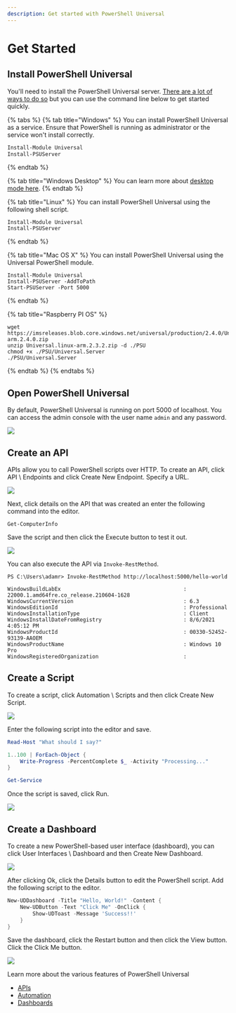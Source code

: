 ```yaml
---
description: Get started with PowerShell Universal
---
```


# Get Started

## Install PowerShell Universal

You'll need to install the PowerShell Universal server. [There are a lot of ways to do so](getting-started/) but you can use the command line below to get started quickly.

{% tabs %}
{% tab title="Windows" %}
You can install PowerShell Universal as a service. Ensure that PowerShell is running as administrator or the service won't install correctly.&#x20;

```powershell
Install-Module Universal
Install-PSUServer
```
{% endtab %}

{% tab title="Windows Desktop" %}
You can learn more about [desktop mode here](desktop/about-desktop-mode.md).
{% endtab %}

{% tab title="Linux" %}
You can install PowerShell Universal using the following shell script.

```
Install-Module Universal
Install-PSUServer
```
{% endtab %}

{% tab title="Mac OS X" %}
You can install PowerShell Universal using the Universal PowerShell module.

```
Install-Module Universal
Install-PSUServer -AddToPath
Start-PSUServer -Port 5000
```
{% endtab %}

{% tab title="Raspberry PI OS" %}
```
wget https://imsreleases.blob.core.windows.net/universal/production/2.4.0/Universal.linux-arm.2.4.0.zip
unzip Universal.linux-arm.2.3.2.zip -d ./PSU
chmod +x ./PSU/Universal.Server
./PSU/Universal.Server

```
{% endtab %}
{% endtabs %}

## Open PowerShell Universal

By default, PowerShell Universal is running on port 5000 of localhost. You can access the admin console with the user name `admin` and any password.

![](<.gitbook/assets/image (288).png>)

## Create an API

APIs allow you to call PowerShell scripts over HTTP. To create an API, click API \ Endpoints and click Create New Endpoint. Specify a URL.&#x20;

![](<.gitbook/assets/image (289).png>)

Next, click details on the API that was created an enter the following command into the editor.&#x20;

```
Get-ComputerInfo
```

Save the script and then click the Execute button to test it out.&#x20;

![](<.gitbook/assets/image (290).png>)

You can also execute the API via `Invoke-RestMethod`.&#x20;

```
PS C:\Users\adamr> Invoke-RestMethod http://localhost:5000/hello-world

WindowsBuildLabEx                                       : 22000.1.amd64fre.co_release.210604-1628
WindowsCurrentVersion                                   : 6.3
WindowsEditionId                                        : Professional
WindowsInstallationType                                 : Client
WindowsInstallDateFromRegistry                          : 8/6/2021 4:05:12 PM
WindowsProductId                                        : 00330-52452-93139-AAOEM
WindowsProductName                                      : Windows 10 Pro
WindowsRegisteredOrganization                           :
```

## Create a Script

To create a script, click Automation \ Scripts and then click Create New Script.&#x20;

![](<.gitbook/assets/image (291).png>)

Enter the following script into the editor and save.&#x20;

```powershell
Read-Host "What should I say?"

1..100 | ForEach-Object {
    Write-Progress -PercentComplete $_ -Activity "Processing..."
}

Get-Service
```

Once the script is saved, click Run.&#x20;

![](.gitbook/assets/runjob.gif)

## Create a Dashboard

To create a new PowerShell-based user interface (dashboard), you can click User Interfaces \ Dashboard and then Create New Dashboard.&#x20;

![](<.gitbook/assets/image (292).png>)

After clicking Ok, click the Details button to edit the PowerShell script. Add the following script to the editor.

```powershell
New-UDDashboard -Title "Hello, World!" -Content {
    New-UDButton -Text "Click Me" -OnClick {
        Show-UDToast -Message 'Success!!'
    }
}
```

Save the dashboard, click the Restart button and then click the View button. Click the Click Me button.&#x20;

![](<.gitbook/assets/image (293).png>)

Learn more about the various features of PowerShell Universal

* [APIs](api/about.md)
* [Automation](automation/about.md)
* [Dashboards](userinterfaces/about.md)
